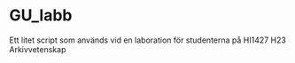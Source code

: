 # GU_labb

Ett litet script som används vid en laboration för studenterna på HI1427 H23 Arkivvetenskap
